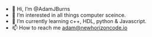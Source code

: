 - 👋 Hi, I’m @AdamJBurns
- 👀 I’m interested in all things computer sceince.
- 🌱 I’m currently learning c++, HDL, python & Javascript.
- 📫 How to reach me adam@newhorizoncode.io

<!---
--->
